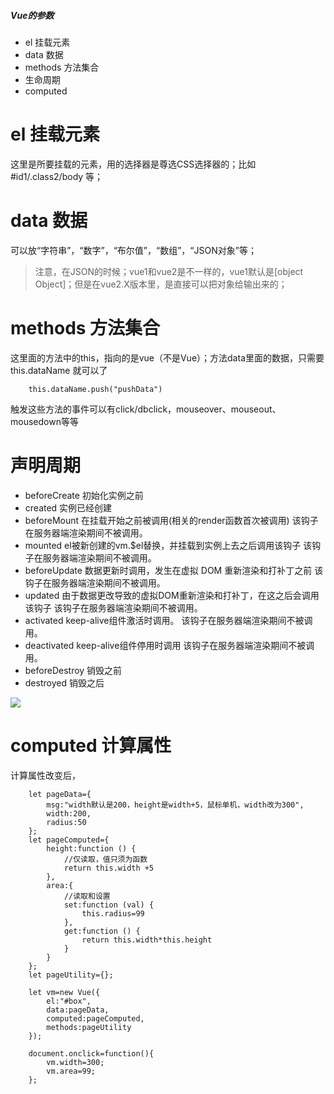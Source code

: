 ##### Vue的参数

- el			挂载元素
- data  		数据	
- methods	方法集合
- 生命周期
- computed

# el 挂载元素

这里是所要挂载的元素，用的选择器是尊选CSS选择器的；比如#id1/.class2/body 等；

# data 数据

可以放“字符串”，“数字”，“布尔值”，“数组”，“JSON对象”等；

> 注意，在JSON的时候；vue1和vue2是不一样的，vue1默认是[object Object]；但是在vue2.X版本里，是直接可以把对象给输出来的；

# methods	方法集合

这里面的方法中的this，指向的是vue（不是Vue）；方法data里面的数据，只需要this.dataName 就可以了

        this.dataName.push("pushData")

触发这些方法的事件可以有click/dbclick，mouseover、mouseout、mousedown等等

# 声明周期

- beforeCreate  初始化实例之前
- created       实例已经创建
- beforeMount   在挂载开始之前被调用(相关的render函数首次被调用)                  该钩子在服务器端渲染期间不被调用。
- mounted       el被新创建的vm.$el替换，并挂载到实例上去之后调用该钩子             该钩子在服务器端渲染期间不被调用。
- beforeUpdate  数据更新时调用，发生在虚拟 DOM 重新渲染和打补丁之前                该钩子在服务器端渲染期间不被调用。
- updated       由于数据更改导致的虚拟DOM重新渲染和打补丁，在这之后会调用该钩子      该钩子在服务器端渲染期间不被调用。
- activated     keep-alive组件激活时调用。                                     该钩子在服务器端渲染期间不被调用。
- deactivated   keep-alive组件停用时调用                                       该钩子在服务器端渲染期间不被调用。
- beforeDestroy 销毁之前
- destroyed     销毁之后

![](http://cn.vuejs.org/images/lifecycle.png)

# computed  计算属性

计算属性改变后，

        let pageData={
            msg:"width默认是200，height是width+5，鼠标单机，width改为300",
            width:200,
            radius:50
        };
        let pageComputed={
            height:function () {
                //仅读取，值只须为函数
                return this.width +5
            },
            area:{
                //读取和设置
                set:function (val) {
                    this.radius=99
                },
                get:function () {
                    return this.width*this.height
                }
            }
        };
        let pageUtility={};
    
        let vm=new Vue({
            el:"#box",
            data:pageData,
            computed:pageComputed,
            methods:pageUtility
        });
    
        document.onclick=function(){
            vm.width=300;
            vm.area=99;
        };
       






 